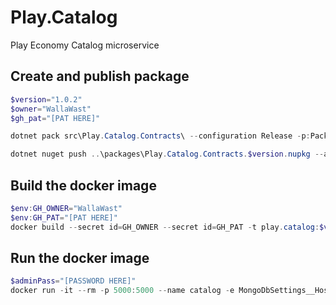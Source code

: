 # Play.Catalog
Play Economy Catalog microservice

## Create and publish package
```powershell
$version="1.0.2"
$owner="WallaWast"
$gh_pat="[PAT HERE]"

dotnet pack src\Play.Catalog.Contracts\ --configuration Release -p:PackageVersion=$version -p:RepositoryUrl=https://github.com/$owner/play.catalog -o ..\packages

dotnet nuget push ..\packages\Play.Catalog.Contracts.$version.nupkg --api-key $gh_pat --source "github"
```

## Build the docker image
```powershell
$env:GH_OWNER="WallaWast"
$env:GH_PAT="[PAT HERE]"
docker build --secret id=GH_OWNER --secret id=GH_PAT -t play.catalog:$version .
```

## Run the docker image
```powershell
$adminPass="[PASSWORD HERE]"
docker run -it --rm -p 5000:5000 --name catalog -e MongoDbSettings__Host=mongo -e ServiceSettings__Authority=http://localhost:5002 -e RabbitMQSettings__Host=rabbitmq -e IdentitySettings__AdminUserPassword=$adminPass --network playinfra_default play.catalog:$version
```